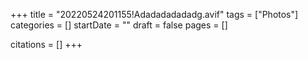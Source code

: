 +++
title = "20220524201155!Adadadadadadg.avif"
tags = ["Photos"]
categories = []
startDate = ""
draft = false
pages = []

citations = []
+++
